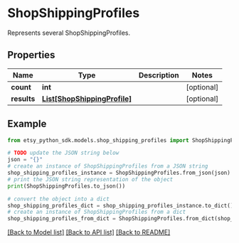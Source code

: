# ShopShippingProfiles

Represents several ShopShippingProfiles.

## Properties

Name | Type | Description | Notes
------------ | ------------- | ------------- | -------------
**count** | **int** |  | [optional] 
**results** | [**List[ShopShippingProfile]**](ShopShippingProfile.md) |  | [optional] 

## Example

```python
from etsy_python_sdk.models.shop_shipping_profiles import ShopShippingProfiles

# TODO update the JSON string below
json = "{}"
# create an instance of ShopShippingProfiles from a JSON string
shop_shipping_profiles_instance = ShopShippingProfiles.from_json(json)
# print the JSON string representation of the object
print(ShopShippingProfiles.to_json())

# convert the object into a dict
shop_shipping_profiles_dict = shop_shipping_profiles_instance.to_dict()
# create an instance of ShopShippingProfiles from a dict
shop_shipping_profiles_from_dict = ShopShippingProfiles.from_dict(shop_shipping_profiles_dict)
```
[[Back to Model list]](../README.md#documentation-for-models) [[Back to API list]](../README.md#documentation-for-api-endpoints) [[Back to README]](../README.md)


